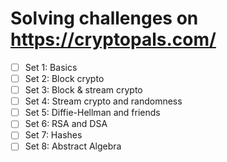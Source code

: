 # Solving challenges on https://cryptopals.com/
  - [ ] Set 1: Basics
  - [ ] Set 2: Block crypto
  - [ ] Set 3: Block & stream crypto
  - [ ] Set 4: Stream crypto and randomness
  - [ ] Set 5: Diffie-Hellman and friends
  - [ ] Set 6: RSA and DSA
  - [ ] Set 7: Hashes
  - [ ] Set 8: Abstract Algebra
